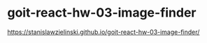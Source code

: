 # goit-react-hw-03-image-finder

https://stanislawzielinski.github.io/goit-react-hw-03-image-finder/
